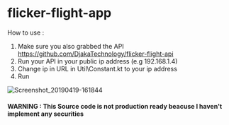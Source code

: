 # flicker-flight-app

How to use :<br>
1. Make sure you also grabbed the API https://github.com/DjakaTechnology/flicker-flight-api<br>
2. Run your API in your public ip address (e.g 192.168.1.4)<br>
3. Change ip in URL in Util\Constant.kt to your ip address<br>
4. Run<br>

![Screenshot_20190419-161844](https://user-images.githubusercontent.com/19620593/56418778-2c6c8e00-62c2-11e9-89c2-e320b3dfef2e.png)

#### WARNING : This Source code is not production ready beacuse I haven't implement any securities

